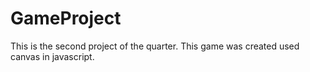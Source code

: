 # GameProject
This is the second project of the quarter. This game was created used canvas in javascript. 

